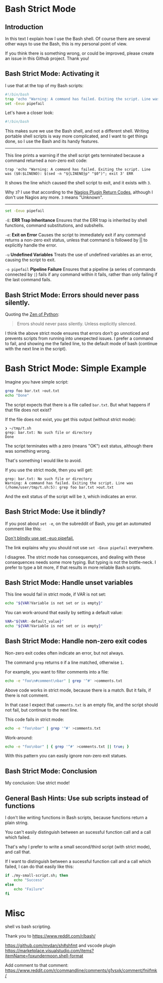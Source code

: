 # Bash Strict Mode

## Introduction

In this text I explain how I use the Bash shell. Of course there are several other ways to use
the Bash, this is my personal point of view.

If you think there is something wrong, or could be improved, please create an issue in this Github project. Thank you!

## Bash Strict Mode: Activating it

I use that at the top of my Bash scripts:

```bash
#!/bin/bash
trap 'echo "Warning: A command has failed. Exiting the script. Line was ($0:$LINENO): $(sed -n "${LINENO}p" "$0")"; exit 3' ERR
set -Eeuo pipefail

```

Let's have a closer look:

```bash
#!/bin/bash
```  

This makes sure we use the Bash shell, and not a different shell. Writing portable shell scripts is way more complicated, and I want to get things done, so I use the Bash and its handy features.

---

This line prints a warning if the shell script gets terminated because a command returned a non-zero exit code:

```
trap 'echo "Warning: A command has failed. Exiting the script. Line was ($0:$LINENO): $(sed -n "${LINENO}p" "$0")"; exit 3' ERR
```

It shows the line which caused the shell script to exit, and it exists with `3`.

Why `3`? I use that according to the [Nagios Plugin Return Codes](https://nagios-plugins.org/doc/guidelines.html), although I don't use Nagios any more. `3` means "Unknown".

---

```bash
set -Eeuo pipefail
```

`-E`: **ERR Trap Inheritance** Ensures that the ERR trap is inherited by shell functions, command substitutions, and subshells.

`-e`: **Exit on Error** Causes the script to immediately exit if any command returns a non-zero exit status, unless that command is followed by || to explicitly handle the error.

`-u` **Undefined Variables** Treats the use of undefined variables as an error, causing the script to exit.

`-o pipefail` **Pipeline Failure** Ensures that a pipeline (a series of commands connected by `|`) fails if any command within it fails, rather than only failing if the last command fails.

## Bash Strict Mode: Errors should never pass silently.

Quoting the [Zen of Python](https://peps.python.org/pep-0020/):

> Errors should never pass silently.
> Unless explicitly silenced.

I think the above strict mode ensures that errors don’t go unnoticed and prevents scripts from running into unexpected issues. I prefer a command to fail, and showing me the failed line, to the default mode of bash (continue with the next line in the script).

# Bash Strict Mode: Simple Example

Imagine you have simple script:

```bash
grep foo bar.txt >out.txt
echo "Done"
```

The script expects that there is a file called `bar.txt`. But what happens if that file does not exist?

If the file does not exist, you get this output (without strict mode):

```terminal
❯ ~/tmp/t.sh
grep: bar.txt: No such file or directory
Done
```
The script terminates with a zero (means "OK") exit status, although there was something wrong.

That's something I would like to avoid.

If you use the strict mode, then you will get:

```terminal
grep: bar.txt: No such file or directory
Warning: A command has failed. Exiting the script. Line was (/home/user/tmp/t.sh:5): grep foo bar.txt >out.txt
```

And the exit status of the script will be `3`, which indicates an error.

## Bash Strict Mode: Use it blindly?

If you post about `set -e`, on the subreddit of Bash, you get an automated comment like this:

[Don't blindly use set -euo pipefail.](https://www.reddit.com/r/commandline/comments/g1vsxk/comment/fniifmk/)

The link explains why you should not use `set -Eeuo pipefail` everywhere.

I disagree. The strict mode has consequences, and dealing with these consequences needs some 
more typing. But typing is not the bottle-neck. I prefer to type a bit more, if that
results in more reliable Bash scripts.

## Bash Strict Mode: Handle unset variables

This line would fail in strict mode, if VAR is not set:

```bash
echo "${VAR?Variable is not set or is empty}"
```

You can work-around that easily by setting a default value:

```bash
VAR="${VAR:-default_value}"
echo "${VAR?Variable is not set or is empty}"
```

## Bash Strict Mode: Handle non-zero exit codes

Non-zero exit codes often indicate an error, but not always.

The command `grep` returns `0` if a line matched, otherwise `1`.

For example, you want to filter comments into a file:

```bash
echo -e "foo\n#comment\nbar" | grep '^#' >comments.txt
```

Above code works in strict mode, because there is a match. But it fails, if there is not comment.

In that case I expect that `comments.txt` is an empty file, and the script should not fail, but
continue to the next line.

This code fails in strict mode:

```bash
echo -e "foo\nbar" | grep '^#' >comments.txt
```

Work-around:

```bash
echo -e "foo\nbar" | { grep '^#' >comments.txt || true; }
```

With this pattern you can easily ignore non-zero exit statues.

## Bash Strict Mode: Conclusion

My conclusion: Use strict mode!

## General Bash Hints: Use sub scripts instead of functions

I don't like writing functions in Bash scripts, because functions return a plain string.

You can't easily distinguish between an sucessful function call and a call which failed.

That's why I prefer to write a small second/third script (with strict mode), and call that.

If I want to distinguish between a sucessful function call and a call which failed,
I can do that easily like this: 

```bash
if ./my-small-script.sh; then
    echo "Success"
else
    echo "Failure"
fi
```

# Misc

shell vs bash scripting.


Thank you to https://www.reddit.com/r/bash/


https://github.com/mvdan/sh#shfmt and vscode plugin https://marketplace.visualstudio.com/items?itemName=foxundermoon.shell-format


Add comment to that comment: https://www.reddit.com/r/commandline/comments/g1vsxk/comment/fniifmk/

